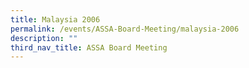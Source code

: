 ```yaml
---
title: Malaysia 2006
permalink: /events/ASSA-Board-Meeting/malaysia-2006
description: ""
third_nav_title: ASSA Board Meeting
---
```

